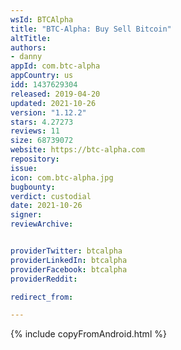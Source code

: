 ```yaml
---
wsId: BTCAlpha
title: "BTC-Alpha: Buy Sell Bitcoin"
altTitle: 
authors:
- danny
appId: com.btc-alpha
appCountry: us
idd: 1437629304
released: 2019-04-20
updated: 2021-10-26
version: "1.12.2"
stars: 4.27273
reviews: 11
size: 68739072
website: https://btc-alpha.com
repository: 
issue: 
icon: com.btc-alpha.jpg
bugbounty: 
verdict: custodial
date: 2021-10-26
signer: 
reviewArchive:


providerTwitter: btcalpha
providerLinkedIn: btcalpha
providerFacebook: btcalpha
providerReddit: 

redirect_from:

---
```


{% include copyFromAndroid.html %}


